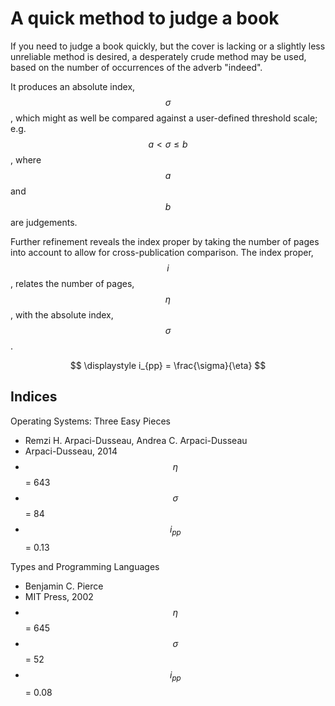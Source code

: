 # A quick method to judge a book 

If you need to judge a book quickly, but the cover is lacking or a slightly less unreliable method is desired, a desperately crude method may be used, based on the number of occurrences of the adverb "indeed".

It produces an absolute index, $$\sigma$$, which might as well be compared against a user-defined threshold scale; e.g. $$a \lt \sigma \le b$$, where $$a$$ and $$b$$ are judgements.

Further refinement reveals the index proper by taking the number of pages into account to allow for cross-publication comparison. The index proper, $$i$$, relates the number of pages, $$\eta$$, with the absolute index, $$\sigma$$.

$$
\displaystyle
i_{pp} = \frac{\sigma}{\eta}
$$


## Indices

Operating Systems: Three Easy Pieces
- Remzi H. Arpaci-Dusseau, Andrea C. Arpaci-Dusseau
- Arpaci-Dusseau, 2014
- $$\eta$$ = 643
- $$\sigma$$ = 84
- $$i_{pp}$$ = 0.13

Types and Programming Languages
- Benjamin C. Pierce
- MIT Press, 2002
- $$\eta$$ = 645
- $$\sigma$$ = 52
- $$i_{pp}$$ = 0.08
